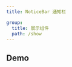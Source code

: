 ```yaml
---
title: NoticeBar 通知栏

group:
  title: 展示组件
  path: /show
---
```


## Demo

<code src="./demos/index.tsx"></code>
